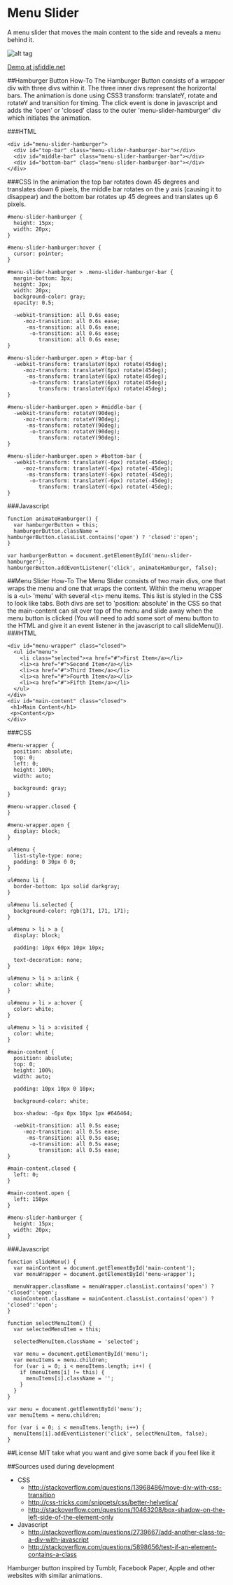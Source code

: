 # Menu Slider

A menu slider that moves the main content to the side and reveals a menu behind it.

![alt tag](https://i.imgflip.com/ck1pq.gif)

[Demo at jsfiddle.net](http://jsfiddle.net/marcusmolchany/hjb5cwh1/1/)


##Hamburger Button How-To
The Hamburger Button consists of a wrapper div with three divs within it. The three inner divs represent the horizontal bars. The animation is done using CSS3 transform: translateY, rotate and rotateY and transition for timing. The click event is done in javascript and adds the 'open' or 'closed' class to the outer 'menu-slider-hamburger' div which initiates the animation.

###HTML
```
<div id="menu-slider-hamburger">
  <div id="top-bar" class="menu-slider-hamburger-bar"></div>
  <div id="middle-bar" class="menu-slider-hamburger-bar"></div>
  <div id="bottom-bar" class="menu-slider-hamburger-bar"></div>
</div>
```
###CSS
In the animation the top bar rotates down 45 degrees and translates down 6 pixels, the middle bar rotates on the y axis (causing it to disappear) and the bottom bar rotates up 45 degrees and translates up 6 pixels.
```
#menu-slider-hamburger {
  height: 15px;
  width: 20px;
}

#menu-slider-hamburger:hover {
  cursor: pointer;
}

#menu-slider-hamburger > .menu-slider-hamburger-bar {
  margin-bottom: 3px;
  height: 3px;
  width: 20px;
  background-color: gray;
  opacity: 0.5;

  -webkit-transition: all 0.6s ease;
     -moz-transition: all 0.6s ease;
      -ms-transition: all 0.6s ease;
       -o-transition: all 0.6s ease;
          transition: all 0.6s ease;
}

#menu-slider-hamburger.open > #top-bar {
  -webkit-transform: translateY(6px) rotate(45deg);
     -moz-transform: translateY(6px) rotate(45deg);
      -ms-transform: translateY(6px) rotate(45deg);
       -o-transform: translateY(6px) rotate(45deg);
          transform: translateY(6px) rotate(45deg);
}

#menu-slider-hamburger.open > #middle-bar {
  -webkit-transform: rotateY(90deg);
     -moz-transform: rotateY(90deg);
      -ms-transform: rotateY(90deg);
       -o-transform: rotateY(90deg);
          transform: rotateY(90deg);
}

#menu-slider-hamburger.open > #bottom-bar {
  -webkit-transform: translateY(-6px) rotate(-45deg);
     -moz-transform: translateY(-6px) rotate(-45deg);
      -ms-transform: translateY(-6px) rotate(-45deg);
       -o-transform: translateY(-6px) rotate(-45deg);
          transform: translateY(-6px) rotate(-45deg);
}
```
###Javascript
```
function animateHamburger() {
  var hamburgerButton = this;
  hamburgerButton.className = hamburgerButton.classList.contains('open') ? 'closed':'open';
}

var hamburgerButton = document.getElementById('menu-slider-hamburger');
hamburgerButton.addEventListener('click', animateHamburger, false);
```

##Menu Slider How-To
The Menu Slider consists of two main divs, one that wraps the menu and one that wraps the content. Within the menu wrapper is a `<ul>` 'menu' with several `<li>` menu items. This list is styled in the CSS to look like tabs. Both divs are set to 'position: absolute' in the CSS so that the main-content can sit over top of the menu and slide away when the menu button is clicked (You will need to add some sort of menu button to the HTML and give it an event listener in the javascript to call slideMenu()).
###HTML
```
<div id="menu-wrapper" class="closed">
  <ul id="menu">
    <li class="selected"><a href="#">First Item</a></li>
    <li><a href="#">Second Item</a></li>
    <li><a href="#">Third Item</a></li>
    <li><a href="#">Fourth Item</a></li>
    <li><a href="#">Fifth Item</a></li>
  </ul>
</div>
<div id="main-content" class="closed">
 <h1>Main Content</h1>
 <p>Content</p>
</div>
```
###CSS
```
#menu-wrapper {
  position: absolute;
  top: 0;
  left: 0;
  height: 100%;
  width: auto;

  background: gray;
}

#menu-wrapper.closed {
}

#menu-wrapper.open {
  display: block;
}

ul#menu {
  list-style-type: none;
  padding: 0 30px 0 0;
}

ul#menu li {
  border-bottom: 1px solid darkgray;
}

ul#menu li.selected {
  background-color: rgb(171, 171, 171);
}

ul#menu > li > a {
  display: block;

  padding: 10px 60px 10px 10px;

  text-decoration: none;
}

ul#menu > li > a:link {
  color: white;
}

ul#menu > li > a:hover {
  color: white;
}

ul#menu > li > a:visited {
  color: white;
}

#main-content {
  position: absolute;
  top: 0;
  height: 100%;
  width: auto;

  padding: 10px 10px 0 10px;

  background-color: white;

  box-shadow: -6px 0px 10px 1px #646464;

  -webkit-transition: all 0.5s ease;
     -moz-transition: all 0.5s ease;
      -ms-transition: all 0.5s ease;
       -o-transition: all 0.5s ease;
          transition: all 0.5s ease;
}

#main-content.closed {
  left: 0;
}

#main-content.open {
  left: 150px
}

#menu-slider-hamburger {
  height: 15px;
  width: 20px;
}
```
###Javascript
```
function slideMenu() {
  var mainContent = document.getElementById('main-content');
  var menuWrapper = document.getElementById('menu-wrapper');

  menuWrapper.className = menuWrapper.classList.contains('open') ? 'closed':'open';
  mainContent.className = mainContent.classList.contains('open') ? 'closed':'open';
}

function selectMenuItem() {
  var selectedMenuItem = this;

  selectedMenuItem.className = 'selected';

  var menu = document.getElementById('menu');
  var menuItems = menu.children;
  for (var i = 0; i < menuItems.length; i++) {
    if (menuItems[i] != this) {
      menuItems[i].className = '';
    }
  }
}

var menu = document.getElementById('menu');
var menuItems = menu.children;

for (var i = 0; i < menuItems.length; i++) {
  menuItems[i].addEventListener('click', selectMenuItem, false);
}
```

##License
MIT take what you want and give some back if you feel like it

##Sources used during development
* CSS  
  * http://stackoverflow.com/questions/13968486/move-div-with-css-transition  
  * http://css-tricks.com/snippets/css/better-helvetica/  
  * http://stackoverflow.com/questions/10463208/box-shadow-on-the-left-side-of-the-element-only  
* Javascript  
  * http://stackoverflow.com/questions/2739667/add-another-class-to-a-div-with-javascript  
  * http://stackoverflow.com/questions/5898656/test-if-an-element-contains-a-class  

Hamburger button inspired by Tumblr, Facebook Paper, Apple and other websites with similar animations.
